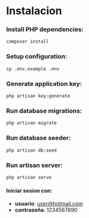 # Instalacion

### Install PHP dependencies:

``` 
composer install 
```

### Setup configuration:

``` 
cp .env.example .env 
```

### Generate application key:

``` 
php artisan key:generate
```

### Run database migrations:

``` 
php artisan migrate
```

### Run database seeder:

``` 
php artisan db:seed
```

### Run artisan server:

``` 
php artisan serve
```

#### Iniciar sesion con:

* __usuario__: user@hotmail.com
* __contraseña__: 1234567890
